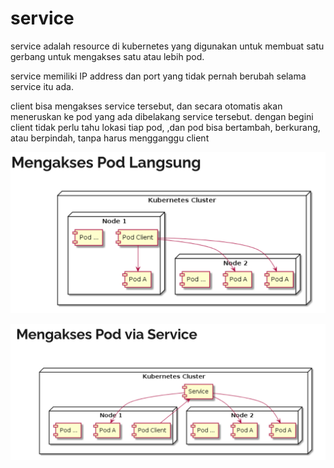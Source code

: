 # service

service adalah resource di kubernetes yang digunakan untuk membuat satu gerbang untuk mengakses satu atau lebih pod.

service memiliki IP address dan port yang tidak pernah berubah selama service itu ada.

client bisa mengakses service tersebut, dan secara otomatis akan meneruskan ke pod yang ada dibelakang service tersebut. dengan begini client tidak perlu tahu lokasi tiap pod, ,dan pod bisa bertambah, berkurang,  atau berpindah, tanpa harus mengganggu client

![Untitled](Untitled.png)

![Untitled](service%203c7a9673efce408db0796b1c1d78bcb4/Untitled.png)